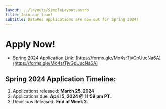 ```yaml
---
layout: ../layouts/SimpleLayout.astro
title: Join our team!
subtitle: DataRes applications are now out for Spring 2024!
---
```



# Apply Now!

* Spring 2024 Application Link: [https://forms.gle/Mo4srTjvGpUucNa6A](https://forms.gle/Mo4srTjvGpUucNa6A)

## Spring 2024 Application Timeline:

1. Applications released: **March 25, 2024**
2. Applications due: **April 5, 2024 @ 11:59 pm PT**.
3. Decisions Released: **End of Week 2**.

